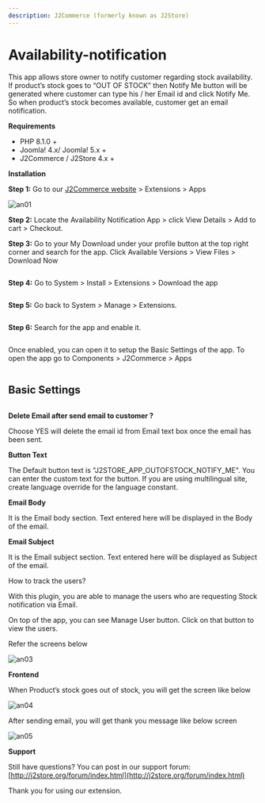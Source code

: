 ```yaml
---
description: J2Commerce (formerly known as J2Store)
---
```


# Availability-notification

This app allows store owner to notify customer regarding stock availability. If product’s stock goes to “OUT OF STOCK” then Notify Me button will be generated where customer can type his / her Email id and click Notify Me. So when product’s stock becomes available, customer get an email notification.

**Requirements**

* PHP 8.1.0 +
* Joomla! 4.x/ Joomla! 5.x +
* J2Commerce / J2Store 4.x +

**Installation**

**Step 1:** Go to our [J2Commerce website](https://www.j2commerce.com/) > Extensions > Apps

![an01](../.gitbook/assets/availability-1.webp)

**Step 2:** Locate the Availability Notification App > click View Details > Add to cart > Checkout.&#x20;

**Step 3:** Go to your My Download under your profile button at the top right corner and search for the app. Click Available Versions > View Files > Download Now

<figure><img src="../.gitbook/assets/availability-2.webp" alt=""><figcaption></figcaption></figure>

**Step 4:** Go to System > Install > Extensions > Download the app

<figure><img src="../.gitbook/assets/user-group-3 (12).webp" alt=""><figcaption></figcaption></figure>

**Step 5:** Go back to System > Manage > Extensions.

<figure><img src="../.gitbook/assets/user-group-5 (12).webp" alt=""><figcaption></figcaption></figure>

**Step 6:** Search for the app and enable it.

<figure><img src="../.gitbook/assets/availability-3.webp" alt=""><figcaption></figcaption></figure>

Once enabled, you can open it to setup the Basic Settings of the app. To open the app go to Components > J2Commerce > Apps

<figure><img src="../.gitbook/assets/availability-4.webp" alt=""><figcaption></figcaption></figure>

## Basic Settings <a href="#settings" id="settings"></a>

<figure><img src="../.gitbook/assets/availability-5.webp" alt=""><figcaption></figcaption></figure>

**Delete Email after send email to customer ?**

Choose YES will delete the email id from Email text box once the email has been sent.

**Button Text**

The Default button text is "J2STORE\_APP\_OUTOFSTOCK\_NOTIFY\_ME". You can enter the custom text for the button. If you are using multilingual site, create language override for the language constant.

**Email Body**

It is the Email body section. Text entered here will be displayed in the Body of the email.

**Email Subject**

It is the Email subject section. Text entered here will be displayed as Subject of the email.

How to track the users?

With this plugin, you are able to manage the users who are requesting Stock notification via Email.

On top of the app, you can see Manage User button. Click on that button to view the users.

Refer the screens below

![an03](https://raw.githubusercontent.com/j2store/doc-images/master/apps/availability-notification/availability_notification_03.png)

**Frontend**

When Product’s stock goes out of stock, you will get the screen like below

![an04](https://raw.githubusercontent.com/j2store/doc-images/master/apps/availability-notification/availability_notification_04.png)

After sending email, you will get thank you message like below screen

![an05](https://raw.githubusercontent.com/j2store/doc-images/master/apps/availability-notification/availability_notification_05.png)

**Support**

Still have questions? You can post in our support forum: [http://j2store.org/forum/index.html](http://j2store.org/forum/index.html)

Thank you for using our extension.
